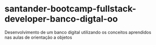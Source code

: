 # santander-bootcamp-fullstack-developer-banco-digtal-oo
Desenvolvimento de um banco digital utilizando os conceitos aprendidos nas aulas de orientação a objetos
